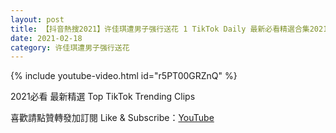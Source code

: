 ```yaml
---
layout: post
title: 【抖音熱搜2021】许佳琪遭男子强行送花 1 TikTok Daily 最新必看精選合集2021 02 18
date: 2021-02-18
category: 许佳琪遭男子强行送花
---
```


{% include youtube-video.html id="r5PT00GRZnQ" %}

2021必看 最新精選 Top TikTok Trending Clips

喜歡請點贊轉發加訂閱 Like & Subscribe：[YouTube](https://www.youtube.com/channel/UCAoR7VcanIPd04uEq_GIylA/videos)


